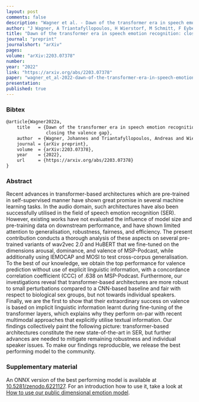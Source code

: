 ```yaml
---
layout: post
comments: false
description: "Wagner et al. - Dawn of the transformer era in speech emotion recognition: closing the valence gap"
author: "J Wagner, A Triantafyllopoulos, H Wierstorf, M Schmitt, F Eyben, BW Schuller, F Burkhardt"
title: "Dawn of the transformer era in speech emotion recognition: closing the valence gap"
journal: "preprint"
journalshort: "arXiv"
pages:
volume: "arXiv:2203.07378"
number:
year: "2022"
link: "https://arxiv.org/abs/2203.07378"
paper: "wagner_et_al-2022-dawn-of-the-transformer-era-in-speech-emotion-recognition.pdf"
presentation: 
published: true
---
```


### Bibtex

```latex
@article{Wagner2022a,
    title   = {Dawn of the transformer era in speech emotion recognition:
               closing the valence gap},
    author  = {Wagner, Johannes and Triantafyllopoulos, Andreas and Wierstorf, Hagen and Eyben, Florian and Schuller, Bj\"{o}rn W. and Burkhardt, Felix},
    journal = {arXiv preprint},
    volume  = {arXiv:2203.07378},
    year    = {2022},
    url     = {https://arxiv.org/abs/2203.07378}
}
```

### Abstract

Recent advances in transformer-based architectures
which are pre-trained in self-supervised manner
have shown great promise in several machine learning tasks.
In the audio domain,
such architectures have also been successfully utilised
in the field of speech emotion recognition (SER).
However,
existing works have not evaluated
the influence of model size and pre-training data
on downstream performance,
and have shown limited attention to generalisation,
robustness,
fairness,
and efficiency.
The present contribution conducts a thorough analysis
of these aspects on several pre-trained variants of wav2vec 2.0
and HuBERT
that we fine-tuned on the dimensions arousal,
dominance,
and valence of MSP-Podcast,
while additionally using IEMOCAP and MOSI
to test cross-corpus generalisation.
To the best of our knowledge,
we obtain the top performance for valence prediction
without use of explicit linguistic information,
with a concordance correlation coefficient (CCC)
of .638 on MSP-Podcast.
Furthermore, our investigations reveal
that transformer-based architectures
are more robust to small perturbations
compared to a CNN-based baseline and fair
with respect to biological sex groups,
but not towards individual speakers.
Finally, we are the first to show
that their extraordinary success on valence
is based on implicit linguistic information
learnt during fine-tuning of the transformer layers,
which explains why they perform on-par
with recent multimodal approaches
that explicitly utilise textual information.
Our findings collectively paint the following picture:
transformer-based architectures constitute the new state-of-the-art
in SER, but further advances are needed
to mitigate remaining robustness and individual speaker issues.
To make our findings reproducible,
we release the best performing model to the community.

### Supplementary material

An ONNX version of the best performing model is available at
[10.5281/zenodo.6221127](https://doi.org/10.5281/zenodo.6221127).
For an introduction how to use it,
take a look at
[How to use our public dimensional emotion model](https://github.com/audeering/w2v2-how-to).
